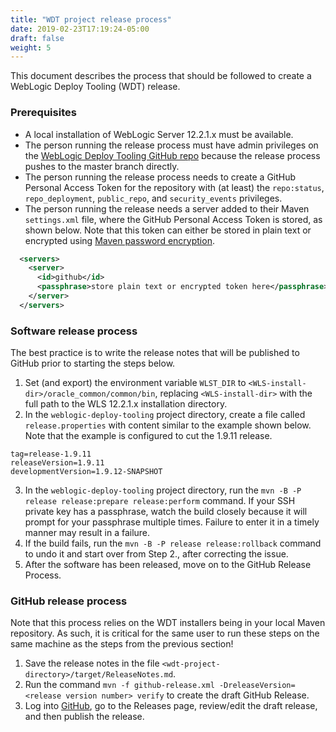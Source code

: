 ```yaml
---
title: "WDT project release process"
date: 2019-02-23T17:19:24-05:00
draft: false
weight: 5
---
```


This document describes the process that should be followed to create a WebLogic Deploy Tooling (WDT) release.

### Prerequisites
- A local installation of WebLogic Server 12.2.1.x must be available.
- The person running the release process must have admin privileges on the [WebLogic Deploy Tooling GitHub repo](https://github.com/oracle/weblogic-deploy-tooling) because the release process pushes to the master branch directly.
- The person running the release process needs to create a GitHub Personal Access Token for the repository with (at least) the `repo:status`, `repo_deployment`, `public_repo`, and `security_events` privileges.
- The person running the release needs a server added to their Maven `settings.xml` file, where the GitHub Personal Access Token is stored, as shown below.  Note that this token can either be stored in plain text or encrypted using [Maven password encryption](https://maven.apache.org/guides/mini/guide-encryption.html).

```xml
  <servers>
    <server>
      <id>github</id>
      <passphrase>store plain text or encrypted token here</passphrase>
    </server>
  </servers>
```

### Software release process
The best practice is to write the release notes that will be published to GitHub prior to starting the steps below.

1. Set (and export) the environment variable `WLST_DIR` to `<WLS-install-dir>/oracle_common/common/bin`, replacing `<WLS-install-dir>` with the full path to the WLS 12.2.1.x installation directory.
2. In the `weblogic-deploy-tooling` project directory, create a file called `release.properties` with content similar to the example shown below.  Note that the example is configured to cut the 1.9.11 release.

```properties
tag=release-1.9.11
releaseVersion=1.9.11
developmentVersion=1.9.12-SNAPSHOT
```

3. In the `weblogic-deploy-tooling` project directory, run the `mvn -B -P release release:prepare release:perform` command.  If your SSH private key has a passphrase, watch the build closely because it will prompt for your passphrase multiple times.  Failure to enter it in a timely manner may result in a failure.
4. If the build fails, run the `mvn -B -P release release:rollback` command to undo it and start over from Step 2., after correcting the issue.
5. After the software has been released, move on to the GitHub Release Process.

### GitHub release process
Note that this process relies on the WDT installers being in your local Maven repository.  As such, it is critical for the same user to run these steps on the same machine as the steps from the previous section!

1. Save the release notes in the file `<wdt-project-directory>/target/ReleaseNotes.md`.
2. Run the command `mvn -f github-release.xml -DreleaseVersion=<release version number> verify` to create the draft GitHub Release.
3. Log into [GitHub](https://github.com/oracle/weblogic-deploy-tooling), go to the Releases page, review/edit the draft release, and then publish the release.
